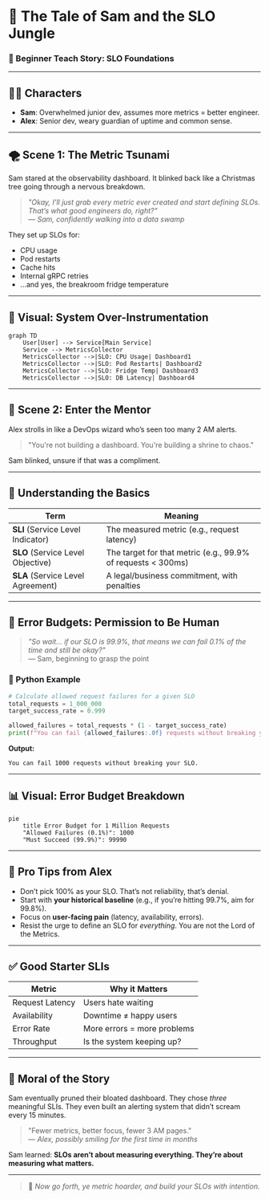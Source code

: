# 🧵 The Tale of Sam and the SLO Jungle

### 📘 Beginner Teach Story: SLO Foundations

---

## 🧙‍♂️ Characters

- **Sam**: Overwhelmed junior dev, assumes more metrics = better engineer.
- **Alex**: Senior dev, weary guardian of uptime and common sense.

---

## 🌪️ Scene 1: The Metric Tsunami

Sam stared at the observability dashboard. It blinked back like a Christmas tree going through a nervous breakdown.

> *"Okay, I’ll just grab every metric ever created and start defining SLOs. That’s what good engineers do, right?"*  
> — *Sam, confidently walking into a data swamp*

They set up SLOs for:
- CPU usage
- Pod restarts
- Cache hits
- Internal gRPC retries
- ...and yes, the breakroom fridge temperature

---

## 🧠 Visual: System Over-Instrumentation

```mermaid
graph TD
    User[User] --> Service[Main Service]
    Service --> MetricsCollector
    MetricsCollector -->|SLO: CPU Usage| Dashboard1
    MetricsCollector -->|SLO: Pod Restarts| Dashboard2
    MetricsCollector -->|SLO: Fridge Temp| Dashboard3
    MetricsCollector -->|SLO: DB Latency| Dashboard4
```

---

## 🧓 Scene 2: Enter the Mentor

Alex strolls in like a DevOps wizard who’s seen too many 2 AM alerts.

> "You're not building a dashboard. You're building a shrine to chaos."

Sam blinked, unsure if that was a compliment.

---

## 📏 Understanding the Basics

| Term | Meaning |
|------|---------|
| **SLI** (Service Level Indicator) | The measured metric (e.g., request latency) |
| **SLO** (Service Level Objective) | The target for that metric (e.g., 99.9% of requests < 300ms) |
| **SLA** (Service Level Agreement) | A legal/business commitment, with penalties |

---

## 🧮 Error Budgets: Permission to Be Human

> *"So wait… if our SLO is 99.9%, that means we can fail 0.1% of the time and still be okay?"*  
> — Sam, beginning to grasp the point

### 🐍 Python Example

```python
# Calculate allowed request failures for a given SLO
total_requests = 1_000_000
target_success_rate = 0.999

allowed_failures = total_requests * (1 - target_success_rate)
print(f"You can fail {allowed_failures:.0f} requests without breaking your SLO.")
```

**Output:**
```
You can fail 1000 requests without breaking your SLO.
```

---

## 📊 Visual: Error Budget Breakdown

```mermaid
pie
    title Error Budget for 1 Million Requests
    "Allowed Failures (0.1%)": 1000
    "Must Succeed (99.9%)": 99990
```

---

## 🧠 Pro Tips from Alex

- Don’t pick 100% as your SLO. That’s not reliability, that’s denial.
- Start with **your historical baseline** (e.g., if you’re hitting 99.7%, aim for 99.8%).
- Focus on **user-facing pain** (latency, availability, errors).
- Resist the urge to define an SLO for *everything*. You are not the Lord of the Metrics.

---

## ✅ Good Starter SLIs

| Metric | Why it Matters |
|--------|----------------|
| Request Latency | Users hate waiting |
| Availability | Downtime ≠ happy users |
| Error Rate | More errors = more problems |
| Throughput | Is the system keeping up? |

---

## 🧵 Moral of the Story

Sam eventually pruned their bloated dashboard. They chose *three* meaningful SLIs. They even built an alerting system that didn’t scream every 15 minutes.

> "Fewer metrics, better focus, fewer 3 AM pages."  
> — *Alex, possibly smiling for the first time in months*

Sam learned: **SLOs aren’t about measuring everything. They’re about measuring what matters.**

---

> 👾 *Now go forth, ye metric hoarder, and build your SLOs with intention.*

